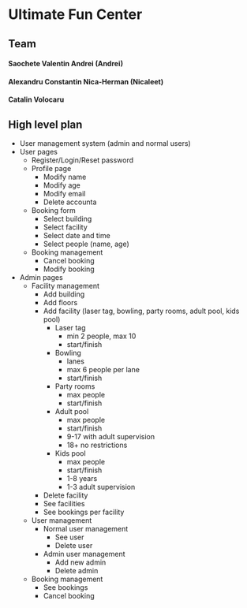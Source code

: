 # Ultimate Fun Center

## Team

#### Saochete Valentin Andrei (Andrei)

#### Alexandru Constantin Nica-Herman (Nicaleet)

#### Catalin Volocaru

## High level plan

- User management system (admin and normal users)
- User pages
	- Register/Login/Reset password
	- Profile page
		- Modify name
		- Modify age
		- Modify email
		- Delete accounta
	- Booking form
		- Select building
		- Select facility
		- Select date and time
		- Select people (name, age)
	- Booking management
		- Cancel booking
		- Modify booking
- Admin pages
	- Facility management
		- Add building
		- Add floors
		- Add facility (laser tag, bowling, party rooms, adult pool, kids pool)
			- Laser tag
				- min 2 people, max 10
				- start/finish
			- Bowling
				- lanes
				- max 6 people per lane
				- start/finish
			- Party rooms
				- max people
				- start/finish
			- Adult pool
				- max people
				- start/finish
				- 9-17 with adult supervision
				- 18+ no restrictions
			- Kids pool
				- max people
				- start/finish
				- 1-8 years
				- 1-3 adult supervision
		- Delete facility
		- See facilities
		- See bookings per facility
	- User management
		- Normal user management
			- See user
			- Delete user
		- Admin user management
			- Add new admin
			- Delete admin
	- Booking management
		- See bookings
		- Cancel booking

